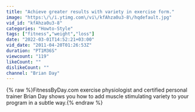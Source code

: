 ```yaml
---
title: "Achieve greater results with variety in exercise form."
image: "https:\/\/i.ytimg.com\/vi\/kfAhza0u3-8\/hqdefault.jpg"
vid_id: "kfAhza0u3-8"
categories: "Howto-Style"
tags: ["fitness","weight","loss"]
date: "2022-03-01T14:52:21+03:00"
vid_date: "2011-04-20T01:26:53Z"
duration: "PT1M36S"
viewcount: "119"
likeCount: ""
dislikeCount: ""
channel: "Brian Day"
---
```

{% raw %}FitnessByDay.com exercise physiologist and certified personal trainer Brian Day shows you how to add muscle stimulating variety to your program in a subtle way.{% endraw %}
